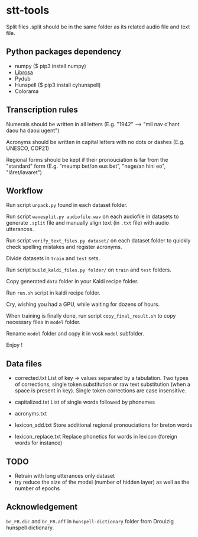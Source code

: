 # stt-tools

Split files .split should be in the same folder as its related audio file and text file.


## Python packages dependency

 * numpy ($ pip3 install numpy)
 * [Librosa](https://librosa.org/)
 * Pydub
 * Hunspell ($ pip3 install cyhunspell)
 * Colorama

## Transcription rules

Numerals should be written in all letters
(E.g. "1942" --> "mil nav c'hant daou ha daou ugent")

Acronyms should be written in capital letters with no dots or dashes
(E.g. UNESCO, COP21)

Regional forms should be kept if their pronouciation is far from the "standard" form
(E.g. "meump bet/on eus bet", "nege/an hini eo", "lâret/lavaret")
 
## Workflow

Run script ``unpack.py`` found in each dataset folder.

Run script ``wavesplit.py audiofile.wav`` on each audiofile in datasets to generate ``.split`` file and manually align text (in ``.txt`` file) with audio utterances.

Run script ``verify_text_files.py dataset/`` on each dataset folder to quickly check spelling mistakes and register acronyms.

Divide datasets in ``train`` and ``test`` sets.

Run script ``build_kaldi_files.py folder/`` on ``train`` and ``test`` folders.

Copy generated ``data`` folder in your Kaldi recipe folder.

Run ``run.sh`` script in kaldi recipe folder.

Cry, wishing you had a GPU, while waiting for dozens of hours.

When training is finally done, run script ``copy_final_result.sh`` to copy necessary files in ``model`` folder.

Rename ``model`` folder and copy it in vosk ``model`` subfolder.

Enjoy !

## Data files
 * corrected.txt
    List of key -> values separated by a tabulation.
    Two types of corrections, single token substitution or raw text substitution (when a space is present in key).
    Single token corrections are case insensitive.
    
 * capitalized.txt
    List of single words followed by phonemes
 * acronyms.txt
 * lexicon_add.txt
    Store additional regional pronouciations for breton words
 * lexicon_replace.txt
    Replace phonetics for words in lexicon (foreign words for instance)

## TODO
 * Retrain with long utterances only dataset
 * try reduce the size of the model (number of hidden layer) as well as the number of epochs

## Acknowledgement

``br_FR.dic`` and ``br_FR.aff`` in ``hunspell-dictionary`` folder from Drouizig hunspell dictionary.
